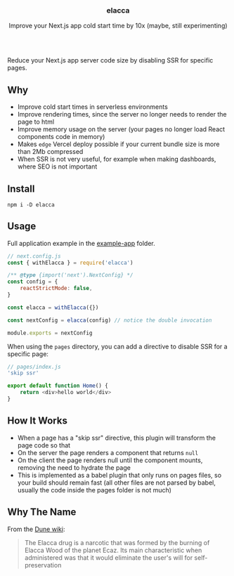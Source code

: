 <div align='center'>
    <br/>
    <br/>
    <br/>
    <h3>elacca</h3>
    <p>Improve your Next.js app cold start time by 10x (maybe, still experimenting)</p>
    <br/>
    <br/>
</div>

Reduce your Next.js app server code size by disabling SSR for specific pages.

## Why

-   Improve cold start times in serverless environments
-   Improve rendering times, since the server no longer needs to render the page to html
-   Improve memory usage on the server (your pages no longer load React components code in memory)
-   Makes `edge` Vercel deploy possible if your current bundle size is more than 2Mb compressed
-   When SSR is not very useful, for example when making dashboards, where SEO is not important

## Install

```
npm i -D elacca
```

## Usage

Full application example in the [example-app](./example-app) folder.

```js
// next.config.js
const { withElacca } = require('elacca')

/** @type {import('next').NextConfig} */
const config = {
    reactStrictMode: false,
}

const elacca = withElacca({})

const nextConfig = elacca(config) // notice the double invocation

module.exports = nextConfig
```

When using the `pages` directory, you can add a directive to disable SSR for a specific page:

```js
// pages/index.js
'skip ssr'

export default function Home() {
    return <div>hello world</div>
}
```

## How It Works

-   When a page has a "skip ssr" directive, this plugin will transform the page code so that
-   On the server the page renders a component that returns `null`
-   On the client the page renders null until the component mounts, removing the need to hydrate the page
-   This is implemented as a babel plugin that only runs on pages files, so your build should remain fast (all other files are not parsed by babel, usually the code inside the pages folder is not much)

## Why The Name

From the [Dune wiki](https://dune.fandom.com/wiki/Elacca_drug):

> The Elacca drug is a narcotic that was formed by the burning of Elacca Wood of the planet Ecaz. Its main characteristic when administered was that it would eliminate the user's will for self-preservation
